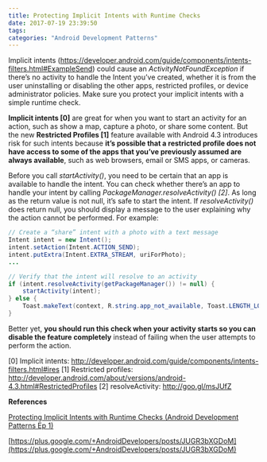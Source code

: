 ```yaml
---
title: Protecting Implicit Intents with Runtime Checks
date: 2017-07-19 23:39:50
tags:
categories: "Android Development Patterns"
---
```


Implicit intents (https://developer.android.com/guide/components/intents-filters.html#ExampleSend) could cause an _ActivityNotFoundException_ if there’s no activity to handle the Intent you’ve created, whether it is from the user uninstalling or disabling the other apps, restricted profiles, or device administrator policies. Make sure you protect your implicit intents with a simple runtime check.

**Implicit intents [0]** are great for when you want to start an activity for an action, such as show a map, capture a photo, or share some content. But the new **Restricted Profiles [1]** feature available with Android 4.3 introduces risk for such intents because **it’s possible that a restricted profile does not have access to some of the apps that you’ve previously assumed are always available**, such as web browsers, email or SMS apps, or cameras.

<!--more-->

Before you call _startActivity()_, you need to be certain that an app is available to handle the intent. You can check whether there’s an app to handle your intent by calling _PackageManager.resolveActivity() [2]_. As long as the return value is not null, it’s safe to start the intent. If _resolveActivity()_ does return null, you should display a message to the user explaining why the action cannot be performed. For example:

```java
// Create a “share” intent with a photo with a text message
Intent intent = new Intent();
intent.setAction(Intent.ACTION_SEND);
intent.putExtra(Intent.EXTRA_STREAM, uriForPhoto);
...

// Verify that the intent will resolve to an activity
if (intent.resolveActivity(getPackageManager()) != null) {
    startActivity(intent);
} else {
    Toast.makeText(context, R.string.app_not_available, Toast.LENGTH_LONG).show();
}
```

Better yet, **you should run this check when your activity starts so you can disable the feature completely** instead of failing when the user attempts to perform the action.

[0] Implicit intents: http://developer.android.com/guide/components/intents-filters.html#ires
[1] Restricted profiles: http://developer.android.com/about/versions/android-4.3.html#RestrictedProfiles
[2] resolveActivity: http://goo.gl/msJUfZ﻿


**References**

[Protecting Implicit Intents with Runtime Checks (Android Development Patterns Ep 1)](https://www.youtube.com/watch?v=HGElAW224dE&list=PLRMikyO0Ly72nbjk6ssHYPcnfgiKAIVVB&index=10)

[https://plus.google.com/+AndroidDevelopers/posts/JUGR3bXGDoM](https://plus.google.com/+AndroidDevelopers/posts/JUGR3bXGDoM)

